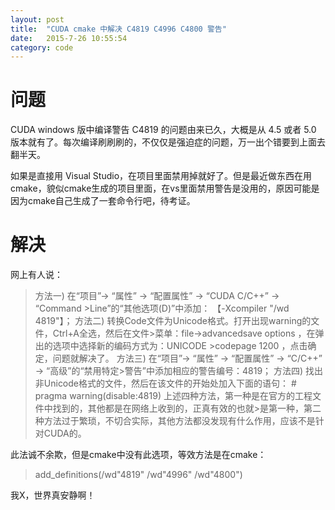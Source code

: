 ```yaml
---
layout: post
title:  "CUDA cmake 中解决 C4819 C4996 C4800 警告"
date:   2015-7-26 10:55:54
category: code
---
```


# 问题
CUDA windows 版中编译警告 C4819 的问题由来已久，大概是从 4.5 或者 5.0 版本就有了。每次编译刷刷刷的，不仅仅是强迫症的问题，万一出个错要到上面去翻半天。

如果是直接用 Visual Studio，在项目里面禁用掉就好了。但是最近做东西在用cmake，貌似cmake生成的项目里面，在vs里面禁用警告是没用的，原因可能是因为cmake自己生成了一套命令行吧，待考证。

# 解决
网上有人说：
> 方法一)     在“项目”-> “属性” -> “配置属性” -> “CUDA C/C++” -> “Command >Line”的“其他选项(D)”中添加：
> 【-Xcompiler "/wd 4819"】；
> 方法二)     转换Code文件为Unicode格式。打开出现warning的文件，Ctrl+A全选，然后在文件>菜单：file->advancedsave options ，在弹出的选项中选择新的编码方式为：UNICODE >codepage 1200 ，点击确定，问题就解决了。
> 方法三)     在“项目”-> “属性” -> “配置属性” -> “C/C++” -> “高级”的“禁用特定>警告”中添加相应的警告编号：4819；
> 方法四)     找出非Unicode格式的文件，然后在该文件的开始处加入下面的语句：
> \# pragma warning(disable:4819)
> 上述四种方法，第一种是在官方的工程文件中找到的，其他都是在网络上收到的，正真有效的也就>是第一种，第二种方法过于繁琐，不切合实际，其他方法都没发现有什么作用，应该不是针对CUDA的。
 
此法诚不余欺，但是cmake中没有此选项，等效方法是在cmake：
> add_definitions(/wd"4819" /wd"4996" /wd"4800")

我X，世界真安静啊！